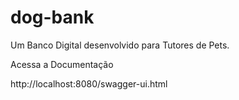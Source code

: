 # dog-bank
Um Banco Digital desenvolvido para Tutores de Pets.

Acessa a Documentação

http://localhost:8080/swagger-ui.html
